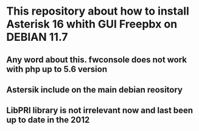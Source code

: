 # This repository about how to install Asterisk 16 whith GUI Freepbx on DEBIAN 11.7

## Any word about this. fwconsole does not work with php up to 5.6 version
## Astersik include on the main debian reository
## LibPRI library is not irrelevant now and last been up to date in the 2012